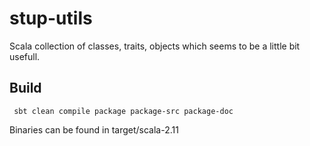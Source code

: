 stup-utils
==========

Scala collection of classes, traits, objects which seems to be a little bit usefull.

Build
-----
     sbt clean compile package package-src package-doc
Binaries can be found in target/scala-2.11
